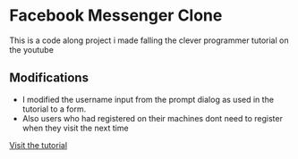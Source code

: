 # Facebook  Messenger Clone
This is a code along project i made falling the clever programmer tutorial on the youtube

## Modifications
* I modified the username input from the prompt dialog as used in the tutorial to a form.
* Also users who had registered on their machines dont need to register when they visit the next time

[Visit the tutorial](https://www.youtube.com/watch?v=KB7JEnfc7Dc&t=2716s)
